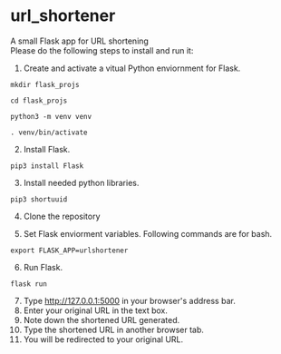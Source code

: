 # url_shortener
A small Flask app for URL shortening  
Please do the following steps to install and run it:
1. Create and activate a vitual Python enviornment for Flask.

``mkdir flask_projs``

 ``cd flask_projs``
 
``python3 -m venv venv``
 
``. venv/bin/activate``

2. Install Flask.

``pip3 install Flask``

3. Install needed python libraries.

``pip3 shortuuid``

4. Clone the repository

5. Set Flask enviorment variables. Following commands are for bash.

``export FLASK_APP=urlshortener``

6. Run Flask.

``flask run``

7. Type http://127.0.0.1:5000 in your browser's address bar.
8. Enter your original URL in the text box.
9. Note down the shortened URL generated.
10. Type the shortened URL in another browser tab.
11. You will be redirected to your original URL.
